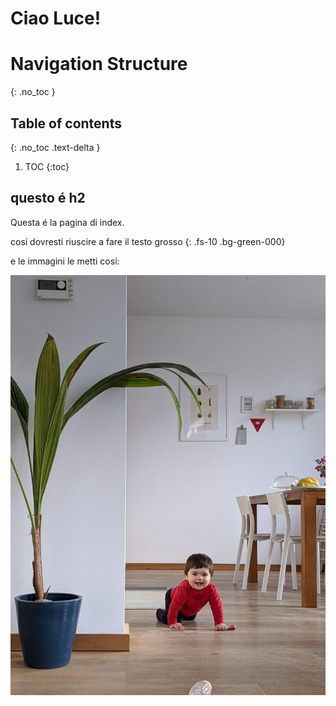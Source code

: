 
# Ciao Luce!

# Navigation Structure
{: .no_toc }

## Table of contents
{: .no_toc .text-delta }

1. TOC
{:toc}

## questo é h2

Questa é la pagina di index.

cosí dovresti riuscire a fare il testo grosso
{: .fs-10 .bg-green-000} 

e le immagini le metti cosí:

![alt text](./assets/photo_2020-03-05_07-33-09.jpg "aida bellissima")
